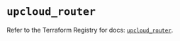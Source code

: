 # `upcloud_router`

Refer to the Terraform Registry for docs: [`upcloud_router`](https://registry.terraform.io/providers/upcloudltd/upcloud/5.12.0/docs/resources/router).

